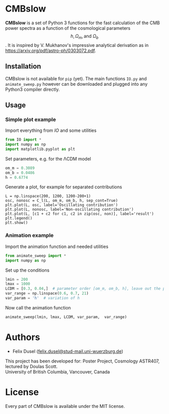 
# CMBslow

**CMBslow** is a set of Python 3 functions for the fast calculation of the CMB power spectra as a function of the cosmological parameters $$h, \Omega_m, \text{and } \Omega_b$$. It is inspired by V. Mukhanov's impressive analytical derivation as in <https://arxiv.org/pdf/astro-ph/0303072.pdf>.

## Installation

CMBslow is not available for `pip` (yet). The main functions `IO.py` and `animate_sweep.py` however can be downloaded and plugged into any Python3 compiler directly.

## Usage

### Simple plot example
Import everything from *IO* and some utilities
```python
from IO import *
import numpy as np
import matplotlib.pyplot as plt
```
Set parameters, e.g. for the ΛCDM model
```python
om_m = 0.3089
om_b = 0.0486
h = 0.6774
```
Generate a plot, for example for separated contributions
```
L = np.linspace(200, 1200, 1200-200+1)
osc, nonosc = C_l(L, om_m, om_b, h, sep_cont=True)
plt.plot(L, osc, label='Oscillating contribution')
plt.plot(L, nonosc, label='Non-oscillating contribution')
plt.plot(L, [c1 + c2 for c1, c2 in zip(osc, non)], label='result')
plt.legend()
plt.show()
```

### Animation example
Import the animation function and needed utilities
````python
from animate_sweep import *
import numpy as np
````
Set up the conditions
````python
lmin = 200
lmax = 1000
LCDM = [0.3, 0.04,]  # parameter order [om_m, om_b, h], leave out the parameter you'd like to vary
var_range = np.linspace(0.6, 0.7, 21)
var_param = 'h'  # variation of h
````
Now call the animation function
````python
animate_sweep(lmin, lmax, LCDM, var_param,  var_range)
````

# Authors

* Felix Dusel (felix.dusel@stud-mail.uni-wuerzburg.de)

This project has been developed for:
Poster Project, Cosmology ASTR407, lectured by Doulas Scott.  
University of British Columbia, Vancouver, Canada


# License
Every part of CMBslow is available under the MIT license.
